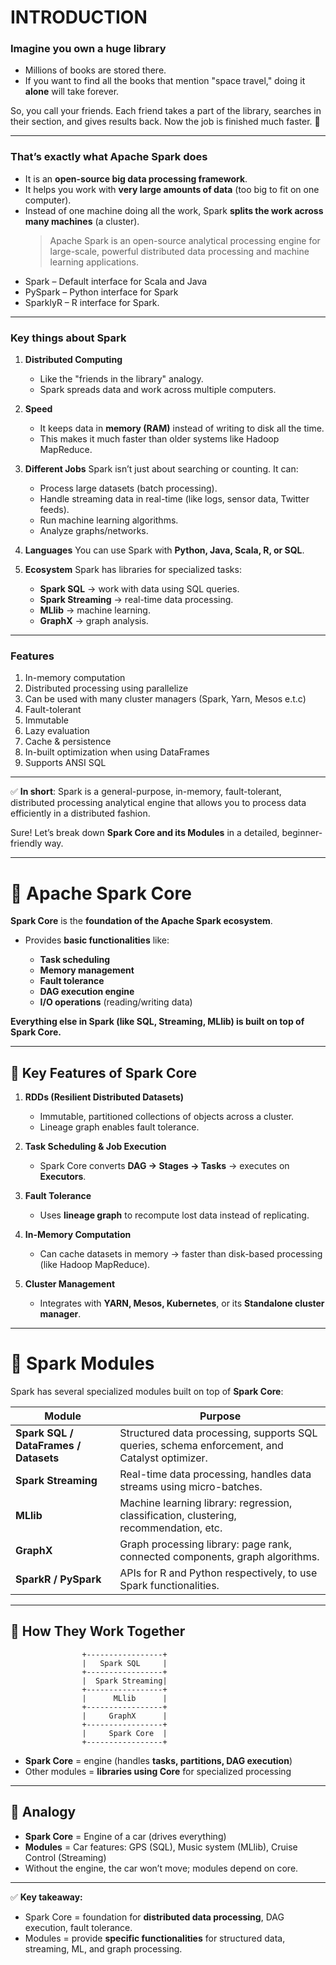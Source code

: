 # INTRODUCTION

### Imagine you own a **huge library**

- Millions of books are stored there.
- If you want to find all the books that mention "space travel," doing it **alone** will take forever.

So, you call your friends. Each friend takes a part of the library, searches in their section, and gives results back.
Now the job is finished much faster. 🚀

---

### That’s exactly what **Apache Spark** does

- It is an **open-source big data processing framework**.
- It helps you work with **very large amounts of data** (too big to fit on one computer).
- Instead of one machine doing all the work, Spark **splits the work across many machines** (a cluster).
  > Apache Spark is an open-source analytical processing engine for large-scale, powerful distributed data processing and machine learning applications.

* Spark – Default interface for Scala and Java
* PySpark – Python interface for Spark
* SparklyR – R interface for Spark.

---

### Key things about Spark

1. **Distributed Computing**

   - Like the "friends in the library" analogy.
   - Spark spreads data and work across multiple computers.

2. **Speed**

   - It keeps data in **memory (RAM)** instead of writing to disk all the time.
   - This makes it much faster than older systems like Hadoop MapReduce.

3. **Different Jobs**
   Spark isn’t just about searching or counting. It can:

   - Process large datasets (batch processing).
   - Handle streaming data in real-time (like logs, sensor data, Twitter feeds).
   - Run machine learning algorithms.
   - Analyze graphs/networks.

4. **Languages**
   You can use Spark with **Python, Java, Scala, R, or SQL**.

5. **Ecosystem**
   Spark has libraries for specialized tasks:

   - **Spark SQL** → work with data using SQL queries.
   - **Spark Streaming** → real-time data processing.
   - **MLlib** → machine learning.
   - **GraphX** → graph analysis.

---

### Features

1. In-memory computation
2. Distributed processing using parallelize
3. Can be used with many cluster managers (Spark, Yarn, Mesos e.t.c)
4. Fault-tolerant
5. Immutable
6. Lazy evaluation
7. Cache & persistence
8. In-built optimization when using DataFrames
9. Supports ANSI SQL

---

✅ **In short**:
Spark is a general-purpose, in-memory, fault-tolerant, distributed processing analytical engine that allows you to process data efficiently in a distributed fashion.

Sure! Let’s break down **Spark Core and its Modules** in a detailed, beginner-friendly way.

---

# 🔹 Apache Spark Core

**Spark Core** is the **foundation of the Apache Spark ecosystem**.

* Provides **basic functionalities** like:

  * **Task scheduling**
  * **Memory management**
  * **Fault tolerance**
  * **DAG execution engine**
  * **I/O operations** (reading/writing data)

**Everything else in Spark (like SQL, Streaming, MLlib) is built on top of Spark Core.**

---

## 🔹 Key Features of Spark Core

1. **RDDs (Resilient Distributed Datasets)**

   * Immutable, partitioned collections of objects across a cluster.
   * Lineage graph enables fault tolerance.

2. **Task Scheduling & Job Execution**

   * Spark Core converts **DAG → Stages → Tasks** → executes on **Executors**.

3. **Fault Tolerance**

   * Uses **lineage graph** to recompute lost data instead of replicating.

4. **In-Memory Computation**

   * Can cache datasets in memory → faster than disk-based processing (like Hadoop MapReduce).

5. **Cluster Management**

   * Integrates with **YARN, Mesos, Kubernetes**, or its **Standalone cluster manager**.

---

# 🔹 Spark Modules

Spark has several specialized modules built on top of **Spark Core**:

| Module                                | Purpose                                                                                       |
| ------------------------------------- | --------------------------------------------------------------------------------------------- |
| **Spark SQL / DataFrames / Datasets** | Structured data processing, supports SQL queries, schema enforcement, and Catalyst optimizer. |
| **Spark Streaming**                   | Real-time data processing, handles data streams using micro-batches.                          |
| **MLlib**                             | Machine learning library: regression, classification, clustering, recommendation, etc.        |
| **GraphX**                            | Graph processing library: page rank, connected components, graph algorithms.                  |
| **SparkR / PySpark**                  | APIs for R and Python respectively, to use Spark functionalities.                             |

---

## 🔹 How They Work Together

```
                +-----------------+
                |   Spark SQL     |
                +-----------------+
                |  Spark Streaming|
                +-----------------+
                |      MLlib      |
                +-----------------+
                |     GraphX      |
                +-----------------+
                |     Spark Core  |
                +-----------------+
```

* **Spark Core** = engine (handles **tasks, partitions, DAG execution**)
* Other modules = **libraries using Core** for specialized processing

---

## 🔹 Analogy

* **Spark Core** = Engine of a car (drives everything)
* **Modules** = Car features: GPS (SQL), Music system (MLlib), Cruise Control (Streaming)
* Without the engine, the car won’t move; modules depend on core.

---

✅ **Key takeaway:**

* Spark Core = foundation for **distributed data processing**, DAG execution, fault tolerance.
* Modules = provide **specific functionalities** for structured data, streaming, ML, and graph processing.

